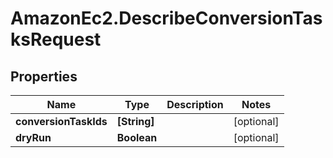 # AmazonEc2.DescribeConversionTasksRequest

## Properties

Name | Type | Description | Notes
------------ | ------------- | ------------- | -------------
**conversionTaskIds** | **[String]** |  | [optional] 
**dryRun** | **Boolean** |  | [optional] 


